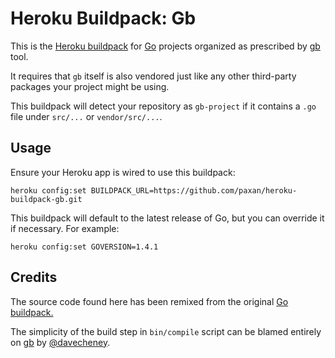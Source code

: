 # Heroku Buildpack: Gb

This is the [Heroku buildpack][buildpack] for [Go][go] projects
organized as prescribed by [gb][gb] tool.

It requires that `gb` itself is also vendored just like any other
third-party packages your project might be using.

This buildpack will detect your repository as `gb-project` if it
contains a `.go` file under `src/...` or `vendor/src/...`.

## Usage

Ensure your Heroku app is wired to use this buildpack:

    heroku config:set BUILDPACK_URL=https://github.com/paxan/heroku-buildpack-gb.git

This buildpack will default to the latest release of Go, but you can
override it if necessary. For example:

    heroku config:set GOVERSION=1.4.1

## Credits

The source code found here has been remixed from the original
[Go buildpack.][hbgo]

The simplicity of the build step in `bin/compile` script can be blamed
entirely on [gb][gbrepo] by [@davecheney](https://github.com/davecheney).

[go]: http://golang.org/
[buildpack]: http://devcenter.heroku.com/articles/buildpacks
[gb]: http://getgb.io/
[gbrepo]: https://github.com/constabulary/gb
[hbgo]: https://github.com/heroku/heroku-buildpack-go/graphs/contributors
